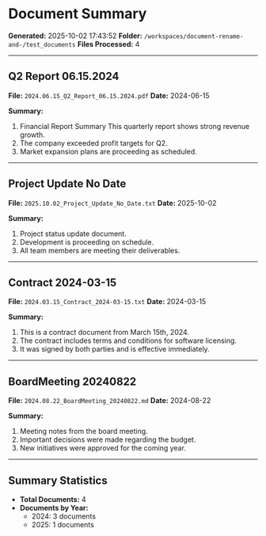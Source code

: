 # Document Summary

**Generated:** 2025-10-02 17:43:52
**Folder:** `/workspaces/document-rename-and-/test_documents`
**Files Processed:** 4

---

## Q2 Report 06.15.2024

**File:** `2024.06.15_Q2_Report_06.15.2024.pdf`
**Date:** 2024-06-15

**Summary:**
1. Financial Report Summary This quarterly report shows strong revenue growth.
2. The company exceeded profit targets for Q2.
3. Market expansion plans are proceeding as scheduled.

---

## Project Update No Date

**File:** `2025.10.02_Project_Update_No_Date.txt`
**Date:** 2025-10-02

**Summary:**
1. Project status update document.
2. Development is proceeding on schedule.
3. All team members are meeting their deliverables.

---

## Contract 2024-03-15

**File:** `2024.03.15_Contract_2024-03-15.txt`
**Date:** 2024-03-15

**Summary:**
1. This is a contract document from March 15th, 2024.
2. The contract includes terms and conditions for software licensing.
3. It was signed by both parties and is effective immediately.

---

## BoardMeeting 20240822

**File:** `2024.08.22_BoardMeeting_20240822.md`
**Date:** 2024-08-22

**Summary:**
1. Meeting notes from the board meeting.
2. Important decisions were made regarding the budget.
3. New initiatives were approved for the coming year.

---

## Summary Statistics

- **Total Documents:** 4
- **Documents by Year:**
  - 2024: 3 documents
  - 2025: 1 documents
